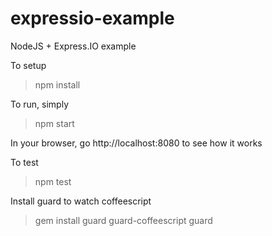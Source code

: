 expressio-example
=================

NodeJS + Express.IO example

To setup
> npm install

To run, simply
> npm start

In your browser, go http://localhost:8080 to see how it works

To test
> npm test

Install guard to watch coffeescript
> gem install guard guard-coffeescript
> guard
